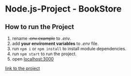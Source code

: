 # Node.js-Project - BookStore

## How to run the Project

1. rename ~~.env.example~~ to *.env*.
2. add **your enviroment variables** to *.env* file.
3. run `npm i` or `npm install` to install module dependencies.
4. run `npm start` to run the project.
5. open [localhost:3000](http://localhost:3000/)

[link to the project](https://github.com/Aarya06/Node.js-Project)